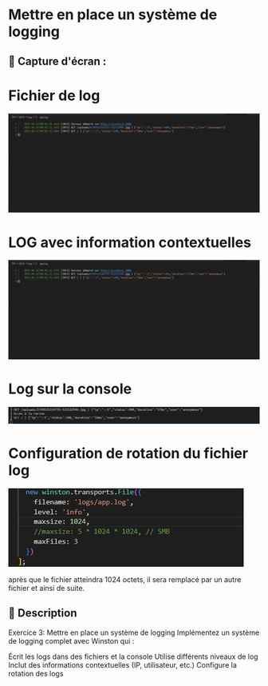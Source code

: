 #  Mettre en place un système de logging


## 📸 Capture d'écran  :

# Fichier de log

![Affichage de l'image](../../capture/TP5/EXO3/fichier_log.png) 

# LOG avec information contextuelles

![Affichage de l'image](../../capture/TP5/EXO3/fichier_log.png) 

# Log sur la console

![Affichage de l'image](../../capture/TP5/EXO3/log_sur_console.png) 

# Configuration de rotation du fichier log

![Affichage de l'image](../../capture/TP5/EXO3/rotation_fichier.png) 

après que le fichier atteindra 1024 octets, il sera remplacé par un autre fichier et ainsi de suite.





## 📝 Description  

Exercice 3: Mettre en place un système de logging
Implémentez un système de logging complet avec Winston qui :

Écrit les logs dans des fichiers et la console
Utilise différents niveaux de log
Inclut des informations contextuelles (IP, utilisateur, etc.)
Configure la rotation des logs